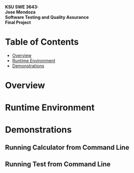 #### KSU SWE 3643:<br/>Jose Mendoza<br/>Software Testing and Quality Assurance<br/>Final Project
# Table of Contents
- [Overview](https://github.com/josereniery/CalculatorProject_3643/blob/main/README.md#overview)
- [Runtime Environment](https://github.com/josereniery/CalculatorProject_3643/blob/main/README.md#runtime-environment)
- [Demonstrations](https://github.com/josereniery/CalculatorProject_3643/blob/main/README.md#deomnstrations)
  
# Overview

# Runtime Environment

# Demonstrations
## Running Calculator from Command Line
## Running Test from Command Line
